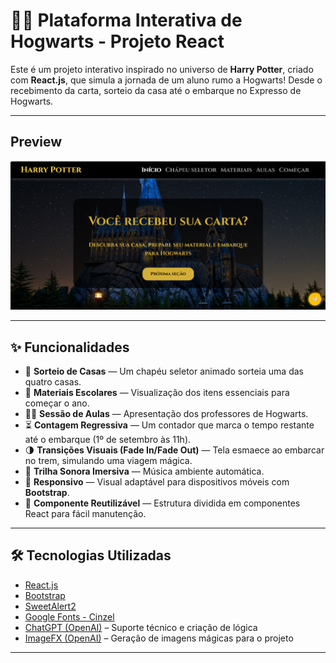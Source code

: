 # 🧙‍♂️ Plataforma Interativa de Hogwarts - Projeto React

Este é um projeto interativo inspirado no universo de **Harry Potter**, criado com **React.js**, que simula a jornada de um aluno rumo a Hogwarts! Desde o recebimento da carta, sorteio da casa até o embarque no Expresso de Hogwarts.

---


## Preview 

![Preview do site](./preview.png)

---

## ✨ Funcionalidades

- 🎩 **Sorteio de Casas** — Um chapéu seletor animado sorteia uma das quatro casas.
- 🧰 **Materiais Escolares** — Visualização dos itens essenciais para começar o ano.
- 🧑‍🏫 **Sessão de Aulas** — Apresentação dos professores de Hogwarts.
- ⏳ **Contagem Regressiva** — Um contador que marca o tempo restante até o embarque (1º de setembro às 11h).
- 🌗 **Transições Visuais (Fade In/Fade Out)** — Tela esmaece ao embarcar no trem, simulando uma viagem mágica.
- 🎵 **Trilha Sonora Imersiva** — Música ambiente automática.
- 📱 **Responsivo** — Visual adaptável para dispositivos móveis com **Bootstrap**.
- 🚀 **Componente Reutilizável** — Estrutura dividida em componentes React para fácil manutenção.

---

## 🛠️ Tecnologias Utilizadas

- [React.js](https://reactjs.org/)
- [Bootstrap](https://getbootstrap.com/)
- [SweetAlert2](https://sweetalert2.github.io/)
- [Google Fonts - Cinzel](https://fonts.google.com/specimen/Cinzel)
- [ChatGPT (OpenAI)](https://chat.openai.com/) – Suporte técnico e criação de lógica
- [ImageFX (OpenAI)](https://openai.com/imagefx) – Geração de imagens mágicas para o projeto

---
